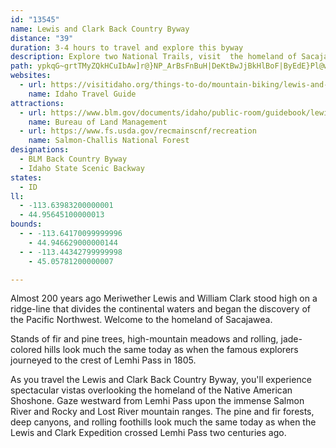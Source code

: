 ```yaml
---
id: "13545"
name: Lewis and Clark Back Country Byway
distance: "39"
duration: 3-4 hours to travel and explore this byway
description: Explore two National Trails, visit  the homeland of Sacajawea and the Lemhi Shoshone, enjoy beautiful scenic vistas and observe the abundant wildlife. You can see how nature and  humans have shaped the landscape, from wildfires and critical habitats.
path: ypkqG~grtTMyZQkHCuIbAw]r@}NP_ArBsFnBuH|DeKtBwJjBkHlBoF|ByEdE}Pl@wE@cBc@mJAyIBeA^oDh@qDb@cGj@yDb@yAd@aDb@gHX_DtAyE~@iFDeDXsBf@qBnB}FrAsGXaGT_CDkCe@uEEeDToD^wBEgAYuBUqDc@{ACkADmBu@sF[sJBkAZmAHu@WmCB_Bd@qC?[Oo@OUeAc@YUw@sAWq@c@gB_@aAm@y@i@}ABuEEeBc@uDUsCCkDb@mHI}INcEBuFNgBYqFEaDHmECsDEYOYy@_@}@E_@QiA}@YY_AiBuA{BwAs@u@w@sCiDqCyAgAkBw@gBy@mDsAsHOWmBiAoA}A_BsCoAm@}@sA_@gBC_@PcCIi@}@wDOYsB_By@yAo@s@Uo@c@]y@GcBy@_BgCmCw@U]qAmEaBiBw@DsEw@gKaK{H}GyBkCe@mBwBsBiAkBeByBQaBJqCq@sD_AuBgD}CyEcIi@sAi@qF_@uAc@m@e@eBu@kFcBqEcAqAu@sAe@gEGmEeAmHw@sC]aD?wBeAgCiEmDi@qA?o@TeAv@yGx@sFL{BGQ_@[cAq@UY_AwBc@{BY{DKcDSaC?eAH}C_@mDsAqDE_@?gAGY}C{FAi@HiC?qJ]{CEeAh@aGTgAbAyCXk@dAs@pCsAd@e@x@{AbBeH^oB^gI\qET_@bBsFTg@rAuFXwB|@mCjBiHBWs@{G?kAHu@Pq@fAgCDm@SkBLkACg@y@mAsByAeAqB}Am@sB_Du@g@MmA[_BOyB_AkFo@mCy@yBQ{@Q_@yBmBcDsBsCyCm@_AY{BiA_FMwC@e@Jo@BeAO{DPsFR}A|@uDRwAa@uIQ{Bi@_Am@y@iCqAeAoAs@k@_Ae@iAQ{DgBe@?]LqAbASKI_@ReA|@mA`Bg@vCK|C}@t@g@\_Ad@_DrB{CTgANyE?{FQgC@QXSrBQn@Wl@{@^_BFGtCIjAs@|@mBfFqPxEmMh@gBXgBiATcC~@cC~A_Ar@uH~GaAnAw@^YEeB}AcA]u@?c@J_@Ry@`Ao@AYMY]yA{DSY{@w@YGi@FyB~@m@dAg@lC]r@i@d@cBj@eB~By@t@cAJuIyAo@DsB]o@AqD`Au@H_Cr@gBx@i@^ER^rEF~AKnFU~@u@`BiBnA[b@Gh@NnG|CxKHl@ElAI^i@`AmBdCoBpAs@Rm@?_AMu@k@sB_FiByCmBmBcFgD{HgD_BmA}B_DiDuFmBeEUeASiHIq@uAgGKmD]{Cu@kDmDiH_BcCsAaAy@YcCk@s@Ek@DqA^sFlG_ArAsDdHO|@?b@NzCXfD?j@G^QPs@Ri@@o@Y}CgH_@SsBQ}E{@mDD{BR{Dx@_Bp@cAr@}C`DsA~B_@~A\hSPlEK`KIdAs@nCkAjBcBfBwE~DyAfBo@d@s@Xm@F_@M{C{FmD_CwDmDyA}@_FoAaD_C_ByAqAyBoCmDiBaD]Wk@MgHw@mAg@sIaCkJ_@wETsA[uAm@m@Es@?u@RwDxAsBrBsDfEIx@r@jCbAtFHfAD~@CbCMn@WX}APqIs@eWQ]JUXgIzKi@~DYtE?jCJtCAxHN`B^rAt@lAlAxAlCjCxB~CjAfCzB~GtAxArFnDr@x@fC`F`@jAb@zCHpBSrDQx@c@~@wBnG{@lB}@pAuDfEkCjBeBz@gAVeAJ_AIqBa@_DyAeAmAy@qBYsAOmBD{Bx@_MNsFMoAaCwFi@mC]_Ec@cCkAsCUiA]cIu@{AmBkAKRYLYAUQqEoMoAiLIeEX_DUuBJsFEe@i@eA_As@m@?g@PaDD_AXgF~DmCbAs@Pk@Bi@UcAu@_@Ii@j@c@dB[lD_AdGWlCMfE`AbQXrIChEb@dM?vCi@pFBzDPlEB~BExCc@zDo@pCcDhFy@|A_@fBHhNPjCDrEQfC_AxGYbCSrDcAvFQzJOfA@l@Nv@hBrB|@hB^jDAxDs@~E}@nEK~@Ct@HbCYvLBrGZfLrAhFxBfFRxBPpHV`DxBlIHf@Ip@c@fA[vABlB{BxEEt@NdAx@z@r@jBrCzLDp@Ix@iBhHElADxARpBrBtNd@`B|CpGbG|P|@nHhDlPtBtEf@lEn@zCzAvCf@~BJzHlAfIrDlKhDvHrAfCrA~DrEfD|A~BhAfDlBlDnAr@hBH~@t@\|AtAlBlB~AxC~@~AdAfAlAhAhB~@r@x@JdBGpFv@|FnDlBxA`@~@B~D_@nJDlC\tCn@pCrAfEbChJDbACt@o@bEUzEE`DT~ArAzB~@|FBfAM`EHvA^bAr@PtBSl@Ft@d@b@?l@QzA}AnBWlAaA~@Er@N~@h@l@`B~@fJn@lDbAdC~@r@|@PdAKzCiBdDuAfEq@~ADVVFl@Ed@M^cBxAuCtFkBzEaA~A}@pBu@rCeA`Fq@vAq@vBMvALj@TZb@EXg@F_Bl@_AfDsA~AYxAaAx@Q|ALv@VpAfAN\K|FDbA`@r@Rl@Hf@?vB^hDDjCRxBd@fChAxD?pAi@vKLdDPrAAj@s@fEEzGV~Bv@fBbAj@tA?hAq@\ENDNl@Iv@Od@iChE]hAQ~AJlBThAb@bAnAlAlCDbBz@|@Jj@Qr@u@N_AHyAPQpCp@hB@`AMf@_ATgCTm@fD_EZA`@RPr@?l@e@fCo@dBcB~GBnFQp@C~@F`@Xd@|Ax@tDfCZr@j@~ETz@lDbFxBhIDnCR~@f@|Af@tAfBvBhC`Eh@dBrAlC^jANxAOtEDzAHXh@h@NlE^`GDnBlA~MN`EXdCzC`G|AzD\Xj@XbAG^WxAsBd@[^?`@DxB`Dn@^tBXh@^Nj@a@bLVrEv@lF^~AnAlDRlBbBrKj@hBlC~Er@~@~Aj@n@f@^l@LjDo@`J@~CHfASnLBdDVz@d@^z@D`F{A`@EVLTr@lFmBdHyEtFiCfCy@~ABfFd@pEm@zAG|@JbCn@vf@rE|Fp@x@E`AQ`FgC`Fk@r@Sp\yC`KYfCJrI`AtO|BvGd@fEfAnC`@bRjBxDLlCAbCQdNyAtBg@|@WRS
websites:
  - url: https://visitidaho.org/things-to-do/mountain-biking/lewis-and-clark-backcountry-byway/
    name: Idaho Travel Guide
attractions:
  - url: https://www.blm.gov/documents/idaho/public-room/guidebook/lewis-and-clark-backcountry-byway-and-adventure-road
    name: Bureau of Land Management
  - url: https://www.fs.usda.gov/recmainscnf/recreation
    name: Salmon-Challis National Forest
designations:
  - BLM Back Country Byway
  - Idaho State Scenic Backway
states:
  - ID
ll:
  - -113.63983200000001
  - 44.95645100000013
bounds:
  - - -113.64170099999996
    - 44.946629000000144
  - - -113.44342799999998
    - 45.05781200000007

---
```


Almost 200 years ago Meriwether Lewis and William Clark stood high on a ridge-line that divides the continental waters and began the discovery of the Pacific Northwest.  Welcome to the homeland of Sacajawea.

Stands of fir and pine trees, high-mountain meadows and rolling, jade-colored hills look much the same today as when the famous explorers journeyed to the crest of Lemhi Pass in 1805.

As you travel the Lewis and Clark Back Country Byway, you'll experience spectacular vistas overlooking the homeland of the Native American Shoshone.  Gaze westward from Lemhi Pass upon the immense Salmon River and Rocky and Lost River mountain ranges.  The pine and fir forests, deep canyons, and rolling foothills look much the same today as when the Lewis and Clark Expedition crossed Lemhi Pass two centuries ago.
